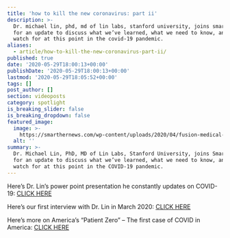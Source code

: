 ```yaml
---
title: 'how to kill the new coronavirus: part ii'
description: >-
  Dr. michael lin, phd, md of lin labs, stanford university, joins smarther news
  for an update to discuss what we’ve learned, what we need to know, and what to
  watch for at this point in the covid-19 pandemic.
aliases:
  - article/how-to-kill-the-new-coronavirus-part-ii/
published: true
date: '2020-05-29T18:00:13+00:00'
publishDate: '2020-05-29T18:00:13+00:00'
lastmod: '2020-05-29T18:05:52+00:00'
tags: []
post_author: []
section: videoposts
category: spotlight
is_breaking_slider: false
is_breaking_dropdown: false
featured_image:
  image: >-
    https://smarthernews.com/wp-content/uploads/2020/04/fusion-medical-animation-EAgGqOiDDMg-unsplash-min-1024x576.jpg
  alt: ''
summary: >-
  Dr. Michael Lin, PhD, MD of Lin Labs, Stanford University, joins SmartHER News
  for an update to discuss what we’ve learned, what we need to know, and what to
  watch for at this point in the COVID-19 pandemic.
---
```

Here’s Dr. Lin’s power point presentation he constantly updates on COVID-19: [CLICK HERE](\"https://drive.google.com/file/d/1ZlNx1cIdz7eTAIWfm8_RAnmy-4ARpmli/view\")

Here’s our first interview with Dr. Lin in March 2020: [CLICK HERE](\"https://smarthernews.com/article/how-to-kill-the-new-coronavirus/\")

Here’s more on America’s “Patient Zero” – The first case of COVID in America: [CLICK HERE](\"https://smarthernews.com/covid-19-the-first-us-case-of-coronavirus/\")